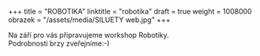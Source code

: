 +++
title = "ROBOTIKA"
linktitle = "robotika"
draft = true
weight = 1008000
obrazek = "/assets/media/SILUETY web.jpg"
+++

Na září pro vás připravujeme workshop Robotiky.  
Podrobnosti brzy zveřejníme:-)

